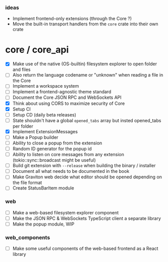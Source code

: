 ### ideas
- Implement frontend-only extensions (through the Core ?)
- Move the built-in transport handlers from the `core` crate into their own crate

# core / core_api
- [x] Make use of the native (OS-builtin) filesystem explorer to open folder and files
- [ ] Also return the language codename or "unknown" when reading a file in the Core
- [ ] Implement a workspace system
- [ ] Implement a frontend-agnostic theme standard
- [ ] Document the Core JSON RPC and WebSockets API
- [x] Think about using CORS to maximize security of Core
- [x] Setup CI
- [ ] Setup CD (daily beta releases)
- [ ] State shouldn't have a global `opened_tabs` array but insted opened_tabs per folder
- [x] Implement  ExtensionMessages
- [ ] Make a Popup builder
- [ ] Ability to close a popup from the extension
- [ ] Random ID generator for the popup id
- [ ] Ability to listen on core messages from any extension (tokio::sync::broadcast might be useful)
- [ ] Build git extension with `--release` when building the binary / installer
- [ ] Document all what needs to be documented in the book
- [ ] Make Graviton web decide what editor should be opened depending on the file format
- [ ] Create StatusBarItem module

### web
- [ ] Make a web-based filesystem explorer component
- [ ] Make the JSON RPC & WebSockets TypeScript client a separate library
- [ ] Make the popup module, WIP

### web_components
- [ ] Make some useful components of the web-based frontend as a React library